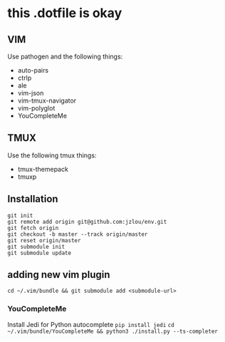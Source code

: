 # this .dotfile is okay

## VIM

Use pathogen and the following things:

- auto-pairs
- ctrlp
- ale
- vim-json
- vim-tmux-navigator
- vim-polyglot
- YouCompleteMe

## TMUX

Use the following tmux things:

- tmux-themepack
- tmuxp

## Installation

```
git init
git remote add origin git@github.com:jzlou/env.git
git fetch origin
git checkout -b master --track origin/master
git reset origin/master
git submodule init
git submodule update
```

## adding new vim plugin

`cd ~/.vim/bundle && git submodule add <submodule-url>`

### YouCompleteMe

Install Jedi for Python autocomplete `pip install jedi`
`cd ~/.vim/bundle/YouCompleteMe && python3 ./install.py --ts-completer`
